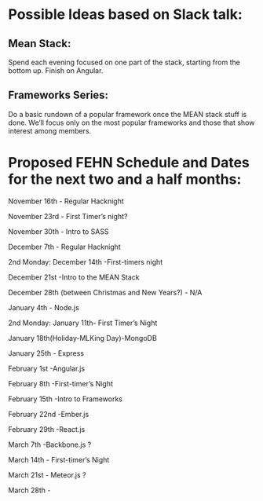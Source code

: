 # Possible Ideas based on Slack talk: 

## Mean Stack: 
Spend each evening focused on one part of the stack, starting from the bottom up. Finish on Angular.

## Frameworks Series: 
Do a basic rundown of a popular framework once the MEAN stack stuff is done. We’ll focus only on the most popular frameworks and those that show interest among members.

# Proposed FEHN Schedule and Dates for the next two and a half months:
November 16th - Regular Hacknight

November 23rd - First Timer’s night?

November 30th - Intro to SASS

December 7th - Regular Hacknight

2nd Monday: December 14th -First-timers night

December 21st -Intro to the MEAN Stack

December 28th (between Christmas and New Years?) - N/A

January 4th - Node.js

2nd Monday: January 11th- First Timer’s Night

January 18th(Holiday-MLKing Day)-MongoDB

January 25th - Express

February 1st -Angular.js

February 8th -First-timer’s Night

February 15th -Intro to Frameworks

February 22nd -Ember.js

February 29th -React.js

March 7th -Backbone.js ?

March 14th - First-timer’s Night

March 21st - Meteor.js ?

March 28th -




